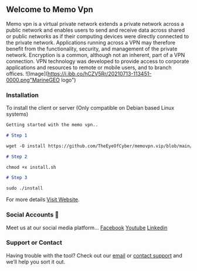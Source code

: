 ## Welcome to Memo Vpn
Memo vpn is a virtual private network extends a private network across a public network and enables users to send and receive data across shared or public networks as if their computing devices were directly connected to the private network. Applications running across a VPN may therefore benefit from the functionality, security, and management of the private network. Encryption is a common, although not an inherent, part of a VPN connection. VPN technology was developed to provide access to corporate applications and resources to remote or mobile users, and to branch offices.
![Image](https://i.ibb.co/hCZV5Rr/20210713-113451-0000.png"MarineGEO logo")

### Installation

To install the client or server (Only compatible on Debian based Linux systems)

```markdown
Getting started with the memo vpn..

# Step 1

wget -O install https://github.com/TheEyeOfCyber/memovpn.vip/blob/main/install.sh

# Step 2

chmod +x install.sh

# Step 3

sudo ./install

```

For more details [Visit Website](https://theeyeofcyber.github.io/).

### Social Accounts 👥

Meet us at our social media platform...
[Facebook](https://www.facebook.com/groups/theeyeofcyberbuckeyesecurtiy/)
[Youtube](https://www.youtube.com/c/theeyeofcyberbuckeyesecurityofficial)
[Linkedin](https://pk.linkedin.com/in/theeyeofcyber)

### Support or Contact

Having trouble with the tool? Check out our [email](theeyeofcyber@gmail.com) or [contact support](markpriston@yahoo.com) and we’ll help you sort it out.
